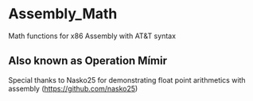 # Assembly_Math
Math functions for x86 Assembly with AT&amp;T syntax  
  
## Also known as Operation Mímir  
  
    
Special thanks to Nasko25 for demonstrating float point arithmetics with assembly (https://github.com/nasko25)  

